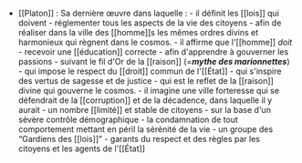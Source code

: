 - [[Platon]] :
	Sa dernière œuvre dans laquelle :
	  - il définit les [[lois]] qui doivent 
		  - réglementer tous les aspects de la vie des citoyens
		  - afin de réaliser dans la ville des [[homme]]s les mêmes ordres divins et harmonieux qui règnent dans le cosmos.
	  - il affirme que l'[[homme]] *doit* 
		  - recevoir une [[éducation]] correcte 
			  - afin d'apprendre à gouverner les passions 
				  - suivant le fil d'Or de la [[raison]] (=***mythe des marionnettes***) 
				  - qui impose le respect du [[droit]] commun de l'[[État]] 
				  - qui s'inspire des vertus de sagesse et de justice
				  - qui est le reflet de la [[raison]] divine qui gouverne le cosmos.
	  - il imagine une ville forteresse qui se défendrait de la [[corruption]] et de la décadence, dans laquelle il y aurait
	    - un nombre [[limité]] et stable de citoyens 
		    - sur la base d'un sévère contrôle démographique
	    - la condamnation de tout comportement mettant en péril la sérénité de la vie
	    - un groupe des “Gardiens des [[lois]]”
		    - garants du respect et des règles par les citoyens et les agents de l'[[État]]
